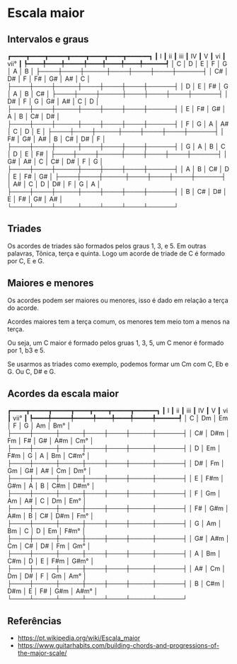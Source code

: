# Escala maior

## Intervalos e graus

┏━━━━┳━━━━┳━━━━━┳━━━━┳━━━━┳━━━━┳━━━━━━┓
┃ I  ┃ ii ┃ iii ┃ IV ┃ V  ┃ vi ┃ vii° ┃
┡━━━━╇━━━━╇━━━━━╇━━━━╇━━━━╇━━━━╇━━━━━━┩
│ C  │ D  │  E  │ F  │ G  │ A  │  B   │
├────┼────┼─────┼────┼────┼────┼──────┤
│ C# │ D# │  F  │ F# │ G# │ A# │  C   │
├────┼────┼─────┼────┼────┼────┼──────┤
│ D  │ E  │ F#  │ G  │ A  │ B  │  C#  │
├────┼────┼─────┼────┼────┼────┼──────┤
│ D# │ F  │  G  │ G# │ A# │ C  │  D   │
├────┼────┼─────┼────┼────┼────┼──────┤
│ E  │ F# │ G#  │ A  │ B  │ C# │  D#  │
├────┼────┼─────┼────┼────┼────┼──────┤
│ F  │ G  │  A  │ A# │ C  │ D  │  E   │
├────┼────┼─────┼────┼────┼────┼──────┤
│ F# │ G# │ A#  │ B  │ C# │ D# │  F   │
├────┼────┼─────┼────┼────┼────┼──────┤
│ G  │ A  │  B  │ C  │ D  │ E  │  F#  │
├────┼────┼─────┼────┼────┼────┼──────┤
│ G# │ A# │  C  │ C# │ D# │ F  │  G   │
├────┼────┼─────┼────┼────┼────┼──────┤
│ A  │ B  │ C#  │ D  │ E  │ F# │  G#  │
├────┼────┼─────┼────┼────┼────┼──────┤
│ A# │ C  │  D  │ D# │ F  │ G  │  A   │
├────┼────┼─────┼────┼────┼────┼──────┤
│ B  │ C# │ D#  │ E  │ F# │ G# │  A#  │
└────┴────┴─────┴────┴────┴────┴──────┘

## Triades

Os acordes de triades são formados pelos graus 1, 3, e 5. Em outras palavras, Tônica, terça e quinta. Logo um acorde de triade de C é formado por C, E e G.

## Maiores e menores

Os acordes podem ser maiores ou menores, isso é dado em relação a terça do acorde.

Acordes maiores tem a terça comum, os menores tem meio tom a menos na terça.

Ou seja, um C maior é formado pelos gruas 1, 3, 5, um C menor é formado por 1, b3 e 5.


Se usarmos as triades como exemplo, podemos formar um Cm com C, Eb e G. Ou C, D# e G.


## Acordes da escala maior

┏━━━━┳━━━━━┳━━━━━┳━━━━┳━━━━┳━━━━━┳━━━━━━┓
┃ I  ┃ ii  ┃ iii ┃ IV ┃ V  ┃ vi  ┃ vii° ┃
┡━━━━╇━━━━━╇━━━━━╇━━━━╇━━━━╇━━━━━╇━━━━━━┩
│ C  │ Dm  │ Em  │ F  │ G  │ Am  │ Bm°  │
├────┼─────┼─────┼────┼────┼─────┼──────┤
│ C# │ D#m │ Fm  │ F# │ G# │ A#m │ Cm°  │
├────┼─────┼─────┼────┼────┼─────┼──────┤
│ D  │ Em  │ F#m │ G  │ A  │ Bm  │ C#m° │
├────┼─────┼─────┼────┼────┼─────┼──────┤
│ D# │ Fm  │ Gm  │ G# │ A# │ Cm  │ Dm°  │
├────┼─────┼─────┼────┼────┼─────┼──────┤
│ E  │ F#m │ G#m │ A  │ B  │ C#m │ D#m° │
├────┼─────┼─────┼────┼────┼─────┼──────┤
│ F  │ Gm  │ Am  │ A# │ C  │ Dm  │ Em°  │
├────┼─────┼─────┼────┼────┼─────┼──────┤
│ F# │ G#m │ A#m │ B  │ C# │ D#m │ Fm°  │
├────┼─────┼─────┼────┼────┼─────┼──────┤
│ G  │ Am  │ Bm  │ C  │ D  │ Em  │ F#m° │
├────┼─────┼─────┼────┼────┼─────┼──────┤
│ G# │ A#m │ Cm  │ C# │ D# │ Fm  │ Gm°  │
├────┼─────┼─────┼────┼────┼─────┼──────┤
│ A  │ Bm  │ C#m │ D  │ E  │ F#m │ G#m° │
├────┼─────┼─────┼────┼────┼─────┼──────┤
│ A# │ Cm  │ Dm  │ D# │ F  │ Gm  │ Am°  │
├────┼─────┼─────┼────┼────┼─────┼──────┤
│ B  │ C#m │ D#m │ E  │ F# │ G#m │ A#m° │
└────┴─────┴─────┴────┴────┴─────┴──────┘

## Referências
- https://pt.wikipedia.org/wiki/Escala_maior
- https://www.guitarhabits.com/building-chords-and-progressions-of-the-major-scale/
